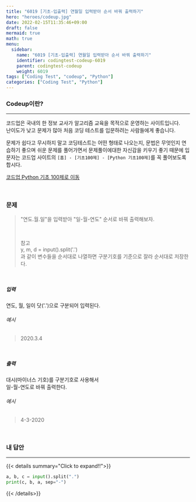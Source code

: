 ```yaml
---
title: "6019 [기초-입출력] 연월일 입력받아 순서 바꿔 출력하기"
hero: "heroes/codeup.jpg"
date: 2022-02-15T11:35:46+09:00
draft: false
mermaid: true
math: true
menu:
  sidebar:
    name: "6019 [기초-입출력] 연월일 입력받아 순서 바꿔 출력하기"
    identifier: codingtest-codeup-6019
    parent: codingtest-codeup
    weight: 6019
tags: ["Coding Test", "codeup", "Python"]
categories: ["Coding Test", "Python"]
---
```


### Codeup이란?
---
코드업은 국내의 한 정보 교사가 알고리즘 교육을 목적으로 운영하는 사이트입니다.\
난이도가 낮고 문제가 많아 처음 코딩 테스트를 입문하려는 사람들에게 좋습니다.

문제가 쉽다고 무시하지 말고 코딩테스트는 어떤 형태로 나오는지, 문법은 무엇인지 연습하기 좋으며 쉬운 문제를 풀어가면서 문제풀이에대한 자신감을 키우기 좋기 때문에 입문자는 코드업 사이트의 `[홈] - [기초100제] - [Python 기초100제]`를 꼭 풀어보도록 합시다.

[코드업 Python 기초 100제로 이동](https://codeup.kr/problemsetsol.php?psid=33)


&nbsp;

### 문제
> "연도.월.일"을 입력받아 "일-월-연도" 순서로 바꿔 출력해보자.
> 
> &nbsp;
> 
> 참고\
> y, m, d = input().split('.')\
> 과 같이 변수들을 순서대로 나열하면 구분기호를 기준으로 잘라 순서대로 저장한다.

&nbsp;

##### 입력
연도, 월, 일이 닷('.')으로 구분되어 입력된다.
###### 예시
> 2020.3.4

&nbsp;

##### 출력
대시(마이너스 기호)를 구분기호로 사용해서\
일-월-연도로 바꿔 출력한다.
###### 예시
> 4-3-2020

&nbsp;

### 내 답안
---
{{< details summary="Click to expand!!">}}
```python
a, b, c = input().split(".")
print(c, b, a, sep="-")
```
{{< /details>}}